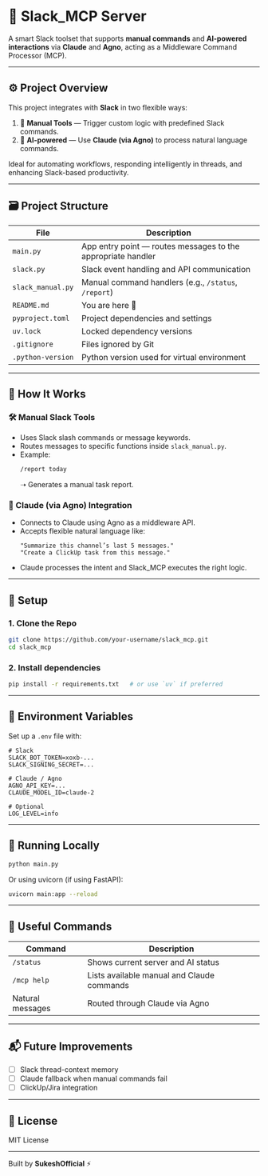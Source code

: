 
# 🤖 Slack_MCP Server

A smart Slack toolset that supports **manual commands** and **AI-powered interactions** via **Claude** and **Agno**, acting as a Middleware Command Processor (MCP).

---

## ⚙️ Project Overview

This project integrates with **Slack** in two flexible ways:
1. 🔧 **Manual Tools** — Trigger custom logic with predefined Slack commands.
2. 🤖 **AI-powered** — Use **Claude (via Agno)** to process natural language commands.

Ideal for automating workflows, responding intelligently in threads, and enhancing Slack-based productivity.

---

## 🗃️ Project Structure

| File | Description |
|------|-------------|
| `main.py` | App entry point — routes messages to the appropriate handler |
| `slack.py` | Slack event handling and API communication |
| `slack_manual.py` | Manual command handlers (e.g., `/status`, `/report`) |
| `README.md` | You are here 📘 |
| `pyproject.toml` | Project dependencies and settings |
| `uv.lock` | Locked dependency versions |
| `.gitignore` | Files ignored by Git |
| `.python-version` | Python version used for virtual environment |

---

## 🚀 How It Works

### 🛠 Manual Slack Tools

- Uses Slack slash commands or message keywords.
- Routes messages to specific functions inside `slack_manual.py`.
- Example:
  ```bash
  /report today
  ```
  ➝ Generates a manual task report.

### 🧠 Claude (via Agno) Integration

- Connects to Claude using Agno as a middleware API.
- Accepts flexible natural language like:
  ```
  "Summarize this channel’s last 5 messages."
  "Create a ClickUp task from this message."
  ```
- Claude processes the intent and Slack_MCP executes the right logic.

---

## 🔧 Setup

### 1. Clone the Repo

```bash
git clone https://github.com/your-username/slack_mcp.git
cd slack_mcp
```

### 2. Install dependencies

```bash
pip install -r requirements.txt   # or use `uv` if preferred
```

---

## 🔐 Environment Variables

Set up a `.env` file with:

```env
# Slack
SLACK_BOT_TOKEN=xoxb-...
SLACK_SIGNING_SECRET=...

# Claude / Agno
AGNO_API_KEY=...
CLAUDE_MODEL_ID=claude-2

# Optional
LOG_LEVEL=info
```

---

## 🧪 Running Locally

```bash
python main.py
```

Or using uvicorn (if using FastAPI):
```bash
uvicorn main:app --reload
```

---

## 📎 Useful Commands

| Command | Description |
|--------|-------------|
| `/status` | Shows current server and AI status |
| `/mcp help` | Lists available manual and Claude commands |
| Natural messages | Routed through Claude via Agno |

---

## 📬 Future Improvements

- [ ] Slack thread-context memory
- [ ] Claude fallback when manual commands fail
- [ ] ClickUp/Jira integration

---

## 📝 License

MIT License

---

Built by **SukeshOfficial** ⚡

